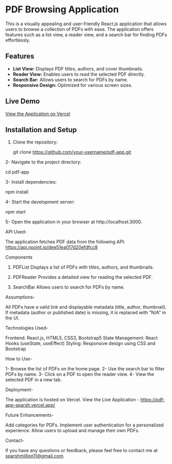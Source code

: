 # PDF Browsing Application  

This is a visually appealing and user-friendly React.js application that allows users to browse a collection of PDFs with ease. The application offers features such as a list view, a reader view, and a search bar for finding PDFs effortlessly.  

## Features  
- **List View:** Displays PDF titles, authors, and cover thumbnails.  
- **Reader View:** Enables users to read the selected PDF directly.  
- **Search Bar:** Allows users to search for PDFs by name.  
- **Responsive Design:** Optimized for various screen sizes.  

## Live Demo  
[View the Application on Vercel](#)  

## Installation and Setup  

1. Clone the repository:  
   
   git clone https://github.com/your-username/pdf-app.git
   
2- Navigate to the project directory:


cd pdf-app

3- Install dependencies:


npm install

4- Start the development server:

npm start

5- Open the application in your browser at http://localhost:3000.

API Used-

The application fetches PDF data from the following API:
https://api.npoint.io/dee51ea017d20efdfcc8

Components
1. PDFList
Displays a list of PDFs with titles, authors, and thumbnails.

2. PDFReader
Provides a detailed view for reading the selected PDF.

3. SearchBar
Allows users to search for PDFs by name.

Assumptions-

All PDFs have a valid link and displayable metadata (title, author, thumbnail).
If metadata (author or published date) is missing, it is replaced with "N/A" in the UI.

Technologies Used-

Frontend: React.js, HTML5, CSS3, Bootstrap5
State Management: React Hooks (useState, useEffect)
Styling: Responsive design using CSS and Bootstrap

How to Use-

1- Browse the list of PDFs on the home page.
2- Use the search bar to filter PDFs by name.
3- Click on a PDF to open the reader view.
4- View the selected PDF in a new tab.


Deployment-

The application is hosted on Vercel.
View the Live Application - https://pdf-app-sparsh.vercel.app/

Future Enhancements-

Add categories for PDFs.
Implement user authentication for a personalized experience.
Allow users to upload and manage their own PDFs.

Contact-

If you have any questions or feedback, please feel free to contact me at sparshmillion11@gmail.com.

